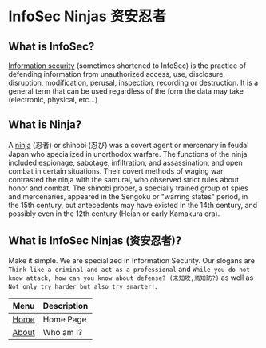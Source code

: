 # InfoSec Ninjas 资安忍者

## **What is InfoSec?**

[Information security](https://en.wikipedia.org/wiki/Information_security) (sometimes shortened to InfoSec) is the practice of defending information from unauthorized access, use, disclosure, disruption, modification, perusal, inspection, recording or destruction. It is a general term that can be used regardless of the form the data may take (electronic, physical, etc...)

## **What is Ninja?**

A [ninja](https://en.wikipedia.org/wiki/Ninja) (忍者) or shinobi (忍び) was a covert agent or mercenary in feudal Japan who specialized in unorthodox warfare. The functions of the ninja included espionage, sabotage, infiltration, and assassination, and open combat in certain situations. Their covert methods of waging war contrasted the ninja with the samurai, who observed strict rules about honor and combat. The shinobi proper, a specially trained group of spies and mercenaries, appeared in the Sengoku or "warring states" period, in the 15th century, but antecedents may have existed in the 14th century, and possibly even in the 12th century (Heian or early Kamakura era).

## **What is InfoSec Ninjas (资安忍者)?**

Make it simple.  We are specialized in Information Security. Our slogans are ```Think like a criminal and act as a professional``` and ```While you do not know attack, how can you know about defense? (未知攻,焉知防?)``` as well as ```Not only try harder but also try smarter!```.




| Menu              | Description  |
|-------------------|--------------|
|[Home](\README.md) | Home Page    |
|[About](\about.md) | Who am I?    |

